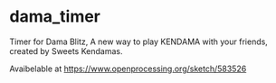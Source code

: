 # dama_timer
Timer for Dama Blitz, A new way to play KENDAMA with your friends, created by Sweets Kendamas.

Avaibelable at https://www.openprocessing.org/sketch/583526
